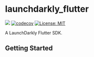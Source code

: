 # launchdarkly_flutter

![](https://github.com/andre-paraense/launchdarkly_flutter/workflows/CI/badge.svg) [![codecov](https://codecov.io/gh/andre-paraense/launchdarkly_flutter/branch/master/graph/badge.svg)](https://codecov.io/gh/andre-paraense/launchdarkly_flutter) [![License: MIT](https://img.shields.io/badge/License-LGPL3.0-green.svg)](https://opensource.org/licenses/LGPL-3.0)

A LaunchDarkly Flutter SDK.

## Getting Started
